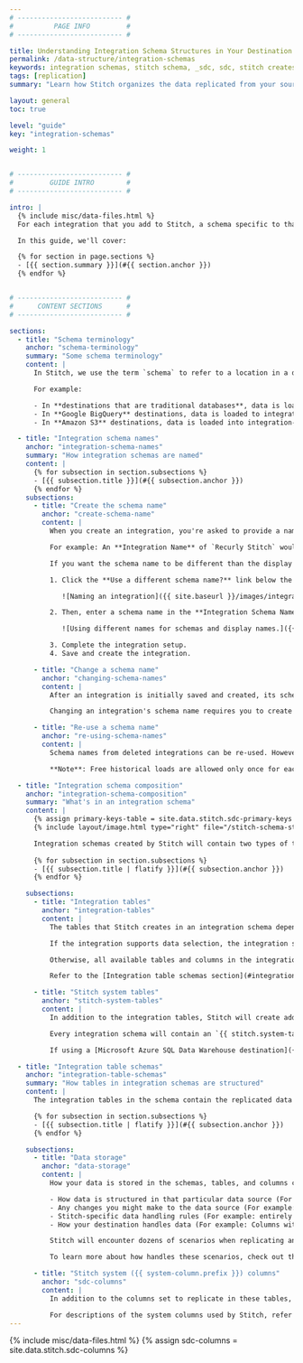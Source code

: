 ```yaml
---
# -------------------------- #
#          PAGE INFO         #
# -------------------------- #

title: Understanding Integration Schema Structures in Your Destination
permalink: /data-structure/integration-schemas
keywords: integration schemas, stitch schema, _sdc, sdc, stitch creates schemas, data warehouse
tags: [replication]
summary: "Learn how Stitch organizes the data replicated from your sources in your data warehouse."

layout: general
toc: true

level: "guide"
key: "integration-schemas"

weight: 1


# -------------------------- #
#         GUIDE INTRO        #
# -------------------------- #

intro: |
  {% include misc/data-files.html %}
  For each integration that you add to Stitch, a schema specific to that integration will be created in your data warehouse. The integration's schema is where all the data Stitch replicates from the data source will be stored.

  In this guide, we'll cover:

  {% for section in page.sections %}
  - [{{ section.summary }}](#{{ section.anchor }})
  {% endfor %}


# -------------------------- #
#      CONTENT SECTIONS      #
# -------------------------- #

sections:
  - title: "Schema terminology"
    anchor: "schema-terminology"
    summary: "Some schema terminology"
    content: |
      In Stitch, we use the term `schema` to refer to a location in a destination where integration data is loaded. Depending on the destination you're using, this might mean different things.

      For example:

      - In **destinations that are traditional databases**, data is loaded to integration-specific **schemas**. 
      - In **Google BigQuery** destinations, data is loaded to integration-specific [**datasets**](https://cloud.google.com/bigquery/docs/datasets-intro){:target="new"}.
      - In **Amazon S3** destinations, data is loaded into integration-specific **folders**. The integration names and [S3 Object Keys]({{ link.destinations.setup.amazon-s3 | prepend: site.baseurl | append:"#define-s3-object-key" }}) determine the exact location in the S3 bucket.

  - title: "Integration schema names"
    anchor: "integration-schema-names"
    summary: "How integration schemas are named"
    content: |
      {% for subsection in section.subsections %}
      - [{{ subsection.title }}](#{{ subsection.anchor }})
      {% endfor %}
    subsections:
      - title: "Create the schema name"
        anchor: "create-schema-name"
        content: |
          When you create an integration, you're asked to provide a name for the integration. This name is used to create the integration's schema in your destination.

          For example: An **Integration Name** of `Recurly Stitch` would create a schema named `recurly_stitch` in the destination.

          If you want the schema name to be different than the display name when initially creating an integration:

          1. Click the **Use a different schema name?** link below the **Integration Name** field:

             ![Naming an integration]({{ site.baseurl }}/images/integrations/integration-name.png)

          2. Then, enter a schema name in the **Integration Schema Name** field that displays:

             ![Using different names for schemas and display names.]({{ site.baseurl }}/images/integrations/change-schema-name.png)

          3. Complete the integration setup.
          4. Save and create the integration.

      - title: "Change a schema name"
        anchor: "changing-schema-names"
        content: |
          After an integration is initially saved and created, its schema name can't be changed.

          Changing an integration's schema name requires you to create a new integration and re-replicate all historical data.

      - title: "Re-use a schema name"
        anchor: "re-using-schema-names"
        content: |
          Schema names from deleted integrations can be re-used. However, if a naming collision occurs (two schema names canonicalize to the same name) the destination [may reject the data](#rejected-records-log). This is because deleting an integration in Stitch won't delete that integration's schema or data from your destination.

          **Note**: Free historical loads are allowed only once for each integration namespace, or schema name. Refer to the [Billing FAQ]({{ link.billing.billing-faq | prepend: site.baseurl | append: "#historical-data-loads" }}) for more info and examples.

  - title: "Integration schema composition"
    anchor: "integration-schema-composition"
    summary: "What's in an integration schema"
    content: |
      {% assign primary-keys-table = site.data.stitch.sdc-primary-keys %}
      {% include layout/image.html type="right" file="/stitch-schema-structure.png" max-width="400" enlarge=true %}

      Integration schemas created by Stitch will contain two types of tables:
      
      {% for subsection in section.subsections %}
      - [{{ subsection.title | flatify }}](#{{ subsection.anchor }})
      {% endfor %}

    subsections:
      - title: "Integration tables"
        anchor: "integration-tables"
        content: |
          The tables that Stitch creates in an integration schema depends on whether the integration supports [data selection]({{ link.replication.syncing | prepend: site.baseurl | append: "#integrations-that-support-whitelisting" }}).

          If the integration supports data selection, the integration schema will contain only the tables (and columns, if column selection is supported) that you set to replicate.

          Otherwise, all available tables and columns in the integration will be replicated to your destination.

          Refer to the [Integration table schemas section](#integration-table-schemas) below more info on how individual integration tables are structured.

      - title: "Stitch system tables"
        anchor: "stitch-system-tables"
        content: |
          In addition to the integration tables, Stitch will create additional tables in the integration schema. These tables are prepended with `{{ system-column.prefix }}`.

          Every integration schema will contain an `{{ stitch.system-tables.sdc-rejected.name }}` table, which serves as the integration's log for data loading issues. Refer to the [{{ rejected-records.name }} guide]({{ link.destinations.storage.rejected-records | prepend: site.baseurl }}) for more info.

          If using a [Microsoft Azure SQL Data Warehouse destination]({{ link.destinations.overviews.azure | prepend: site.baseurl }}), every integration schema will also contain a table named `{{ stitch.system-tables.sdc-primary-keys.name }}`. This table contains the Primary Keys for the tables in the integration schema. Refer to the [{{ primary-keys-table.name }} guide]({{ link.destinations.storage.azure-primary-keys | prepend: site.baseurl }}) for more info.

  - title: "Integration table schemas"
    anchor: "integration-table-schemas"
    summary: "How tables in integration schemas are structured"
    content: |
      The integration tables in the schema contain the replicated data from tables set to replicate. **Note**: If you de-select a table from replication, doing so won't remove that table's data from your destination.

      {% for subsection in section.subsections %}
      - [{{ subsection.title | flatify }}](#{{ subsection.anchor }})
      {% endfor %}

    subsections:
      - title: "Data storage"
        anchor: "data-storage"
        content: |
          How your data is stored in the schemas, tables, and columns created by Stitch depends on a few things:

          - How data is structured in that particular data source (For example: Use of nested data structures),
          - Any changes you might make to the data source (For example: adding/removing a column),
          - Stitch-specific data handling rules (For example: entirely `NULL` columns), and
          - How your destination handles data (For example: Columns with mixed data types, nested data structures)

          Stitch will encounter dozens of scenarios when replicating and loading your data. Familiarizing yourself with these scenarios and the nuances of your destination will enable you to better understand your data's structure and efficiently troubleshoot if issues arise.

          To learn more about how handles these scenarios, check out the [Data Loading guide for your destination]({{ link.destinations.storage.loading-data | prepend: site.baseurl }}).

      - title: "Stitch system ({{ system-column.prefix }}) columns"
        anchor: "sdc-columns"
        content: |
          In addition to the columns set to replicate in these tables, there are also a few columns prepended with `{{ system-column.prefix }}`. Stitch uses these columns to replicate your data. **Don't remove these columns**, as doing so will cause replication issues in Stitch.

          For descriptions of the system columns used by Stitch, refer to the [System tables and columns guide]({{ link.destinations.storage.system-tables-and-columns | prepend: site.baseurl }}).
---
```

{% include misc/data-files.html %}
{% assign sdc-columns = site.data.stitch.sdc-columns %}